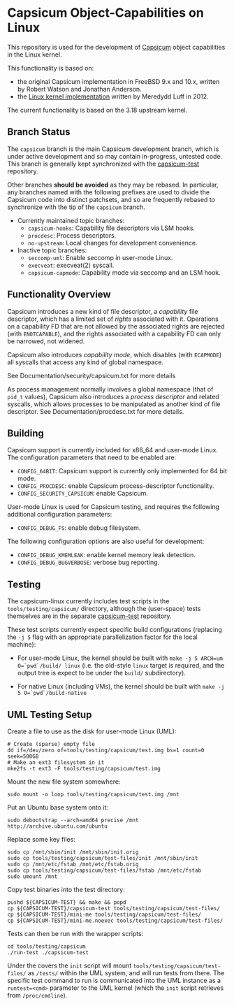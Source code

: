 Capsicum Object-Capabilities on Linux
=====================================

This repository is used for the development of
[Capsicum](http://www.cl.cam.ac.uk/research/security/capsicum/) object
capabilities in the Linux kernel.

This functionality is based on:

 - the original Capsicum implementation in FreeBSD 9.x and 10.x,
   written by Robert Watson and Jonathan Anderson.
 - the
   [Linux kernel implementation](http://git.chromium.org/gitweb/?p=chromiumos/third_party/kernel-capsicum.git;a=shortlog;h=refs/heads/capsicum)
   written by Meredydd Luff in 2012.

The current functionality is based on the 3.18 upstream kernel.

Branch Status
-------------

The `capsicum` branch is the main Capsicum development branch, which is under active
development and so may contain in-progress, untested code.  This branch is generally
kept synchronized with the [capsicum-test](https://github.com/google/capsicum-test)
repository.

Other branches **should be avoided** as they may be rebased.  In particular,
any branches named with the following prefixes are used to divide the Capsicum code into
distinct patchsets, and so are frequently rebased to synchronize with the tip of
the `capsicum` branch.

 - Currently maintained topic branches:
   - `capsicum-hooks`: Capability file descriptors via LSM hooks.
   - `procdesc`: Process descriptors.
   - `no-upstream`: Local changes for development convenience.
 - Inactive topic branches:
   - `seccomp-uml`: Enable seccomp in user-mode Linux.
   - `execveat`: execveat(2) syscall.
   - `capsicum-capmode`: Capability mode via seccomp and an LSM hook.


Functionality Overview
----------------------

Capsicum introduces a new kind of file descriptor, a *capability* file
descriptor, which has a limited set of *rights* associated with it.  Operations
on a capability FD that are not allowed by the associated rights are rejected
(with `ENOTCAPABLE`), and the rights associated with a capability FD can only
be narrowed, not widened.

Capsicum also introduces *capability mode*, which disables (with `ECAPMODE`)
all syscalls that access any kind of global namespace.

See Documentation/security/capsicum.txt for more details

As process management normally involves a global namespace (that of `pid_t`
values), Capsicum also introduces a *process descriptor* and related syscalls,
which allows processes to be manipulated as another kind of file descriptor.
See Documentation/procdesc.txt for more details.

Building
--------

Capsicum support is currently included for x86_64 and user-mode Linux.  The
configuration parameters that need to be enabled are:

 - `CONFIG_64BIT`: Capsicum support is currently only implemented for 64 bit mode.
 - `CONFIG_PROCDESC`: enable Capsicum process-descriptor functionality.
 - `CONFIG_SECURITY_CAPSICUM`: enable Capsicum.

User-mode Linux is used for Capsicum testing, and requires the following
additional configuration parameters:

 - `CONFIG_DEBUG_FS`: enable debug filesystem.

The following configuration options are also useful for development:

 - `CONFIG_DEBUG_KMEMLEAK`: enable kernel memory leak detection.
 - `CONFIG_DEBUG_BUGVERBOSE`: verbose bug reporting.

Testing
-------

The capsicum-linux currently includes test scripts in the
`tools/testing/capsicum/` directory, although the (user-space) tests themselves are
in the separate [capsicum-test](https://github.com/google/capsicum-test) repository.

These test scripts currently expect specific build configurations (replacing the
`-j 5` flag with an appropriate parallelization factor for the local machine):

 - For user-mode Linux, the kernel should be built with ``make -j 5 ARCH=um
   O=`pwd`/build/ linux`` (i.e. the old-style `linux` target is required, and the
   output tree is expect to be under the `build/` subdirectory).

 - For native Linux (including VMs), the kernel should be built with
   ``make -j 5 O=`pwd`/build-native``


UML Testing Setup
-----------------

Create a file to use as the disk for user-mode Linux (UML):

    # Create (sparse) empty file
    dd if=/dev/zero of=tools/testing/capsicum/test.img bs=1 count=0 seek=500GB
    # Make an ext3 filesystem in it
    mke2fs -t ext3 -F tools/testing/capsicum/test.img

Mount the new file system somewhere:

    sudo mount -o loop tools/testing/capsicum/test.img /mnt

Put an Ubuntu base system onto it:

    sudo debootstrap --arch=amd64 precise /mnt http://archive.ubuntu.com/ubuntu

Replace some key files:

    sudo cp /mnt/sbin/init /mnt/sbin/init.orig
    sudo cp tools/testing/capsicum/test-files/init /mnt/sbin/init
    sudo cp /mnt/etc/fstab /mnt/etc/fstab.orig
    sudo cp tools/testing/capsicum/test-files/fstab /mnt/etc/fstab
    sudo umount /mnt

Copy test binaries into the test directory:

    pushd ${CAPSICUM-TEST} && make && popd
    cp ${CAPSICUM-TEST}/capsicum-test tools/testing/capsicum/test-files/
    cp ${CAPSICUM-TEST}/mini-me tools/testing/capsicum/test-files/
    cp ${CAPSICUM-TEST}/mini-me.noexec tools/testing/capsicum/test-files/

Tests can then be run with the wrapper scripts:

    cd tools/testing/capsicum
    ./run-test ./capsicum-test

Under the covers the `init` script will mount `tools/testing/capsicum/test-files/`
as `/tests/` within the UML system, and will run tests from there.  The specific
test command to run is communicated into the UML instance as a `runtest=<cmd>` parameter
to the UML kernel (which the `init` script retrieves from `/proc/cmdline`).
